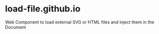 # load-file.github.io
Web Component to load external SVG or HTML files and inject them in the Document
